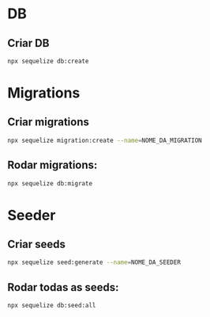# DB

## Criar DB
```bash
npx sequelize db:create 
```

# Migrations

## Criar migrations
```bash
npx sequelize migration:create --name=NOME_DA_MIGRATION
```
## Rodar migrations:

```bash
npx sequelize db:migrate
```

# Seeder

## Criar seeds
```bash
npx sequelize seed:generate --name=NOME_DA_SEEDER
```




## Rodar todas as seeds:
```bash
npx sequelize db:seed:all 
```


